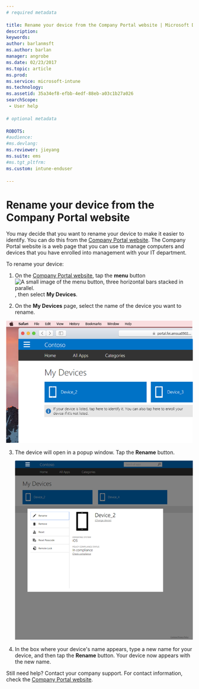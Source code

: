 ```yaml
---
# required metadata

title: Rename your device from the Company Portal website | Microsoft Docs
description:
keywords:
author: barlanmsft
ms.author: barlan
manager: angrobe
ms.date: 02/23/2017
ms.topic: article
ms.prod:
ms.service: microsoft-intune
ms.technology:
ms.assetid: 35a34ef8-efbb-4edf-88eb-a03c1b27a026
searchScope:
 - User help

# optional metadata

ROBOTS:  
#audience:
#ms.devlang:
ms.reviewer: jieyang
ms.suite: ems
#ms.tgt_pltfrm:
ms.custom: intune-enduser

---
```


# Rename your device from the Company Portal website

You may decide that you want to rename your device to make it easier to identify. You can do this from the [Company Portal website](https://portal.manage.microsoft.com). The Company Portal website is a web page that you can use to manage computers and devices that you have enrolled into management with your IT department.

To rename your device:

1.	On the [Company Portal website](https://portal.manage.microsoft.com), tap the __menu__ button ![A small image of the menu button, three horizontal bars stacked in parallel.](/Intune/whats-new/media/CP_hamburger_menu.png), then select __My Devices__.

2. On the __My Devices__ page, select the name of the device you want to rename.

  ![A screenshot of the My Device page, with a couple of unidentified devices above the banner prompt to enroll unlisted devices or identify unidentified ones.](./media/macOS_enroll_002_tap_here_banner.png)

3.	The device will open in a popup window. Tap the **Rename** button.

	![All options for a selected device on the Company Portal website, including Rename, Remove, Reset Device, Reset Passcode, and Remote Lock. ](./media/iwp-screen-with-all-options.png)

4.  In the box where your device's name appears, type a new name for your device, and then tap the **Rename** button. Your device now appears with the new name.

Still need help? Contact your company support. For contact information, check the [Company Portal website](https://portal.manage.microsoft.com).

